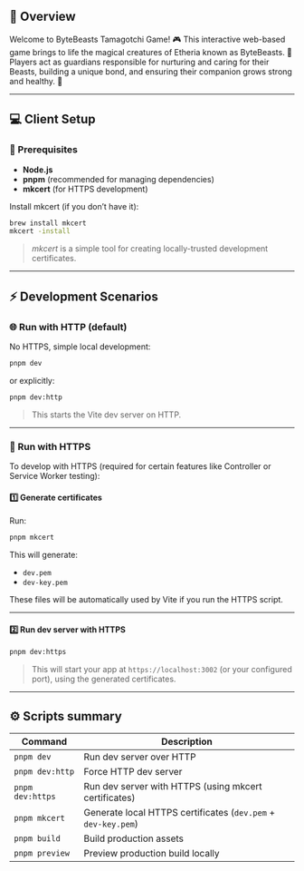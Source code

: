 ## 🌟 Overview

Welcome to ByteBeasts Tamagotchi Game! 🎮 This interactive web-based game brings to life the magical creatures of Etheria known as ByteBeasts. 🐾 Players act as guardians responsible for nurturing and caring for their Beasts, building a unique bond, and ensuring their companion grows strong and healthy. 💖

---

## 💻 Client Setup

### 🧱 Prerequisites

* **Node.js**
* **pnpm** (recommended for managing dependencies)
* **mkcert** (for HTTPS development)

Install mkcert (if you don’t have it):

```bash
brew install mkcert
mkcert -install
```

> *mkcert* is a simple tool for creating locally-trusted development certificates.

---

## ⚡ Development Scenarios

### 🌐 Run with HTTP (default)

No HTTPS, simple local development:

```bash
pnpm dev
```

or explicitly:

```bash
pnpm dev:http
```

> This starts the Vite dev server on HTTP.

---

### 🔐 Run with HTTPS

To develop with HTTPS (required for certain features like Controller or Service Worker testing):

#### 1️⃣ Generate certificates

Run:

```bash
pnpm mkcert
```

This will generate:

* `dev.pem`
* `dev-key.pem`

These files will be automatically used by Vite if you run the HTTPS script.

---

#### 2️⃣ Run dev server with HTTPS

```bash
pnpm dev:https
```

> This will start your app at `https://localhost:3002` (or your configured port), using the generated certificates.

---

## ⚙️ Scripts summary

| Command          | Description                                                   |
| ---------------- | ------------------------------------------------------------- |
| `pnpm dev`       | Run dev server over HTTP                                      |
| `pnpm dev:http`  | Force HTTP dev server                                         |
| `pnpm dev:https` | Run dev server with HTTPS (using mkcert certificates)         |
| `pnpm mkcert`    | Generate local HTTPS certificates (`dev.pem` + `dev-key.pem`) |
| `pnpm build`     | Build production assets                                       |
| `pnpm preview`   | Preview production build locally                              |
